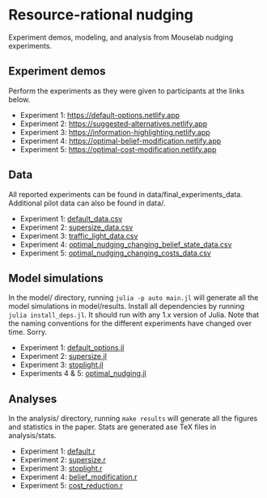 # Resource-rational nudging

Experiment demos, modeling, and analysis from Mouselab nudging experiments.

## Experiment demos

Perform the experiments as they were given to participants at the links below.

* Experiment 1: https://default-options.netlify.app
* Experiment 2: https://suggested-alternatives.netlify.app
* Experiment 3: https://information-highlighting.netlify.app
* Experiment 4: https://optimal-belief-modification.netlify.app
* Experiment 5: https://optimal-cost-modification.netlify.app

## Data

All reported experiments can be found in data/final_experiments_data. Additional pilot data can also be found in data/.

* Experiment 1: [default_data.csv](data/final_experiments_data/default_data.csv)
* Experiment 2: [supersize_data.csv](data/final_experiments_data/supersize_data.csv)
* Experiment 3: [traffic_light_data.csv](data/final_experiments_data/traffic_light_data.csv)
* Experiment 4: [optimal_nudging_changing_belief_state_data.csv](data/final_experiments_data/optimal_nudging_changing_belief_state_data.csv)
* Experiment 5: [optimal_nudging_changing_costs_data.csv](data/final_experiments_data/optimal_nudging_changing_costs_data.csv)

## Model simulations

In the model/ directory, running `julia -p auto main.jl` will generate all the model simulations in model/results. 
Install all dependencies by running `julia install_deps.jl`.
It should run with any 1.x version of Julia.
Note that the naming conventions for the different experiments have changed over time. Sorry.

* Experiment 1: [default_options.jl](model/default_options.jl)
* Experiment 2: [supersize.jl](model/supersize.jl)
* Experiment 3: [stoplight.jl](model/stoplight.jl)
* Experiments 4 & 5: [optimal_nudging.jl](model/optimal_nudging.jl)

## Analyses

In the analysis/ directory, running `make results` will generate all the figures and statistics in the paper. Stats are generated ase TeX files in analysis/stats.

* Experiment 1: [default.r](analysis/default.r)
* Experiment 2: [supersize.r](analysis/supersize.r)
* Experiment 3: [stoplight.r](analysis/stoplight.r)
* Experiment 4: [belief_modification.r](analysis/belief_modification.r)
* Experiment 5: [cost_reduction.r](analysis/cost_reduction.r)
